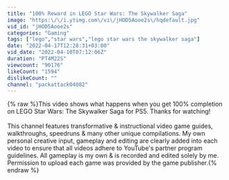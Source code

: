 ```yaml
---
title: "100% Reward in LEGO Star Wars: The Skywalker Saga"
image: "https:\/\/i.ytimg.com\/vi\/jHOD5Aooe2s\/hqdefault.jpg"
vid_id: "jHOD5Aooe2s"
categories: "Gaming"
tags: ["lego","star wars","lego star wars the skywalker saga"]
date: "2022-04-17T12:28:31+03:00"
vid_date: "2022-04-10T07:12:06Z"
duration: "PT4M22S"
viewcount: "90176"
likeCount: "1594"
dislikeCount: ""
channel: "packattack04082"
---
```

{% raw %}This video shows what happens when you get 100% completion on LEGO Star Wars: The Skywalker Saga for PS5.  Thanks for watching!<br /><br />This channel features transformative &amp; instructional video game guides, walkthroughs, speedruns &amp; many other unique compilations.  My own personal creative input, gameplay and editing are clearly added into each video to ensure that all videos adhere to YouTube's partner program guidelines.  All gameplay is my own &amp; is recorded and edited solely by me.  Permission to upload each game was provided by the game publisher.{% endraw %}
